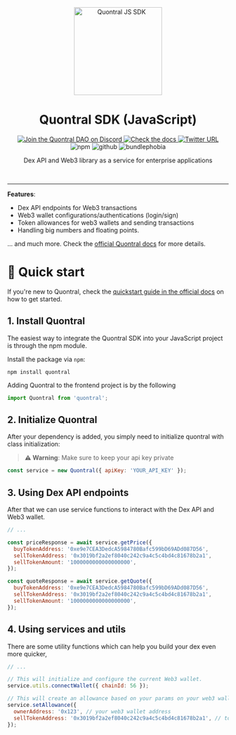 <!--
  CAUTION: This file is automatically generated. Do not edit it manually!
  To adjust it, change the sdk-readme code generator or its template
-->
<div align="center">
  <a align="center" href="https://quontral.com" target="_blank">
    <img src="https://cdn.discordapp.com/attachments/992423326301565029/1052935885747929158/logo-icon.png" alt="Quontral JS SDK" height=200/>
  </a>
  <h1 align="center">Quontral SDK (JavaScript)</h1>
  <a href="https://discord.gg/Qf22zsnjeH" target="_blank">
    <img alt="Join the Quontral DAO on Discord" src="https://img.shields.io/discord/819584798443569182?color=7289DA&label=Discord&logo=discord&logoColor=ffffff" />
  </a>
  <a href="https://docs.quontral.com" target="_blank">
    <img alt="Check the docs" src="https://img.shields.io/badge/Docs-Full Documentation-21BF96?style=flat&logo=gitbook&logoColor=ffffff" />
  </a>
  <a href="https://twitter.com/quontral" target="_blank">
    <img alt="Twitter URL" src="https://img.shields.io/twitter/url?url=https%3A%2F%2Fquontral.com2?color=7289DA">
  </a><br/>
    <img alt="npm" src="https://img.shields.io/npm/v/quontral?label=version" />
    <img alt="github" src="https://img.shields.io/github/last-commit/quontral/quontral" />
    <img alt="bundlephobia" src="https://img.shields.io/bundlephobia/minzip/quontral" />
  <p>
  </p>
  <p>
    Dex API and Web3 library as a service for enterprise applications
  </p>
  <br/>
</div>

---

**Features**:

- Dex API endpoints for Web3 transactions
- Web3 wallet configurations/authentications (login/sign)
- Token allowances for web3 wallets and sending transactions
- Handling big numbers and floating points.

... and much more. Check the [official Quontral docs](https://docs.quontral.com/) for more details.

# 🚀 Quick start

If you're new to Quontral, check the [quickstart guide in the official docs](https://docs.quontral.com/quontral-swap-api/quick-start) on how to get started.

## 1. Install Quontral

The easiest way to integrate the Quontral SDK into your JavaScript project is through the npm module.

Install the package via `npm`:

```shell
npm install quontral
```

Adding Quontral to the frontend project is by the following

```javascript
import Quontral from 'quontral';
```

## 2. Initialize Quontral

After your dependency is added, you simply need to initialize quontral with class initialization:

> **⚠️ Warning**: Make sure to keep your api key private

```javascript
const service = new Quontral({ apiKey: 'YOUR_API_KEY' });
```

## 3. Using Dex API endpoints

After that we can use service functions to interact with the Dex API and Web3 wallet.

```javascript
// ...

const priceResponse = await service.getPrice({
  buyTokenAddress: '0xe9e7CEA3DedcA5984780Bafc599bD69ADd087D56',
  sellTokenAddress: '0x3019bf2a2ef8040c242c9a4c5c4bd4c81678b2a1',
  sellTokenAmount: '1000000000000000000',
});

const quoteResponse = await service.getQuote({
  buyTokenAddress: '0xe9e7CEA3DedcA5984780Bafc599bD69ADd087D56',
  sellTokenAddress: '0x3019bf2a2ef8040c242c9a4c5c4bd4c81678b2a1',
  sellTokenAmount: '1000000000000000000',
});
```

## 4. Using services and utils

There are some utility functions which can help you build your dex even more quicker,

```javascript
// ...

// This will initialize and configure the current Web3 wallet.
service.utils.connectWallet({ chainId: 56 });

// This will create an allowance based on your params on your web3 wallet for the desired token.
service.setAllowance({
  ownerAddress: '0x123', // your web3 wallet address
  sellTokenAddress: '0x3019bf2a2ef8040c242c9a4c5c4bd4c81678b2a1', // token address to create allowance for
});
```

